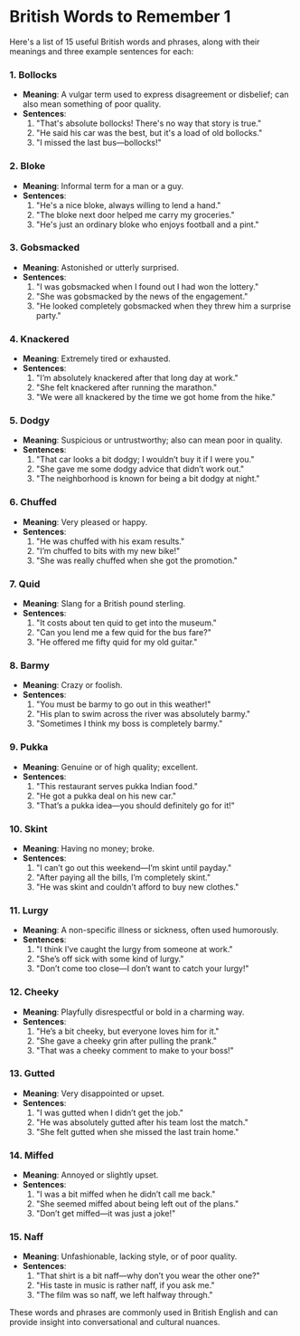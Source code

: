 # British Words to Remember 1

Here's a list of 15 useful British words and phrases, along with their meanings and three example sentences for each:

### 1. **Bollocks**
   - **Meaning**: A vulgar term used to express disagreement or disbelief; can also mean something of poor quality.
   - **Sentences**:
     1. "That's absolute bollocks! There's no way that story is true."
     2. "He said his car was the best, but it's a load of old bollocks."
     3. "I missed the last bus—bollocks!"

### 2. **Bloke**
   - **Meaning**: Informal term for a man or a guy.
   - **Sentences**:
     1. "He's a nice bloke, always willing to lend a hand."
     2. "The bloke next door helped me carry my groceries."
     3. "He's just an ordinary bloke who enjoys football and a pint."

### 3. **Gobsmacked**
   - **Meaning**: Astonished or utterly surprised.
   - **Sentences**:
     1. "I was gobsmacked when I found out I had won the lottery."
     2. "She was gobsmacked by the news of the engagement."
     3. "He looked completely gobsmacked when they threw him a surprise party."

### 4. **Knackered**
   - **Meaning**: Extremely tired or exhausted.
   - **Sentences**:
     1. "I’m absolutely knackered after that long day at work."
     2. "She felt knackered after running the marathon."
     3. "We were all knackered by the time we got home from the hike."

### 5. **Dodgy**
   - **Meaning**: Suspicious or untrustworthy; also can mean poor in quality.
   - **Sentences**:
     1. "That car looks a bit dodgy; I wouldn’t buy it if I were you."
     2. "She gave me some dodgy advice that didn’t work out."
     3. "The neighborhood is known for being a bit dodgy at night."

### 6. **Chuffed**
   - **Meaning**: Very pleased or happy.
   - **Sentences**:
     1. "He was chuffed with his exam results."
     2. "I’m chuffed to bits with my new bike!"
     3. "She was really chuffed when she got the promotion."

### 7. **Quid**
   - **Meaning**: Slang for a British pound sterling.
   - **Sentences**:
     1. "It costs about ten quid to get into the museum."
     2. "Can you lend me a few quid for the bus fare?"
     3. "He offered me fifty quid for my old guitar."

### 8. **Barmy**
   - **Meaning**: Crazy or foolish.
   - **Sentences**:
     1. "You must be barmy to go out in this weather!"
     2. "His plan to swim across the river was absolutely barmy."
     3. "Sometimes I think my boss is completely barmy."

### 9. **Pukka**
   - **Meaning**: Genuine or of high quality; excellent.
   - **Sentences**:
     1. "This restaurant serves pukka Indian food."
     2. "He got a pukka deal on his new car."
     3. "That’s a pukka idea—you should definitely go for it!"

### 10. **Skint**
   - **Meaning**: Having no money; broke.
   - **Sentences**:
     1. "I can’t go out this weekend—I’m skint until payday."
     2. "After paying all the bills, I’m completely skint."
     3. "He was skint and couldn’t afford to buy new clothes."

### 11. **Lurgy**
   - **Meaning**: A non-specific illness or sickness, often used humorously.
   - **Sentences**:
     1. "I think I’ve caught the lurgy from someone at work."
     2. "She’s off sick with some kind of lurgy."
     3. "Don’t come too close—I don’t want to catch your lurgy!"

### 12. **Cheeky**
   - **Meaning**: Playfully disrespectful or bold in a charming way.
   - **Sentences**:
     1. "He’s a bit cheeky, but everyone loves him for it."
     2. "She gave a cheeky grin after pulling the prank."
     3. "That was a cheeky comment to make to your boss!"

### 13. **Gutted**
   - **Meaning**: Very disappointed or upset.
   - **Sentences**:
     1. "I was gutted when I didn’t get the job."
     2. "He was absolutely gutted after his team lost the match."
     3. "She felt gutted when she missed the last train home."

### 14. **Miffed**
   - **Meaning**: Annoyed or slightly upset.
   - **Sentences**:
     1. "I was a bit miffed when he didn’t call me back."
     2. "She seemed miffed about being left out of the plans."
     3. "Don’t get miffed—it was just a joke!"

### 15. **Naff**
   - **Meaning**: Unfashionable, lacking style, or of poor quality.
   - **Sentences**:
     1. "That shirt is a bit naff—why don’t you wear the other one?"
     2. "His taste in music is rather naff, if you ask me."
     3. "The film was so naff, we left halfway through."

These words and phrases are commonly used in British English and can provide insight into conversational and cultural nuances.
